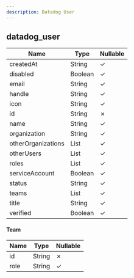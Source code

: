 ```yaml
---
description: Datadog User
---
```

datadog_user
------------

| **Name**           | **Type**     | **Nullable** |
| ------------------ | ------------ | ------------ |
| createdAt          | String       | &check;      |
| disabled           | Boolean      | &check;      |
| email              | String       | &check;      |
| handle             | String       | &check;      |
| icon               | String       | &check;      |
| id                 | String       | &cross;      |
| name               | String       | &check;      |
| organization       | String       | &check;      |
| otherOrganizations | List<String> | &check;      |
| otherUsers         | List<String> | &check;      |
| roles              | List<String> | &check;      |
| serviceAccount     | Boolean      | &check;      |
| status             | String       | &check;      |
| teams              | List<Team>   | &check;      |
| title              | String       | &check;      |
| verified           | Boolean      | &check;      |

#### Team
| **Name** | **Type** | **Nullable** |
| -------- | -------- | ------------ |
| id       | String   | &cross;      |
| role     | String   | &check;      |
